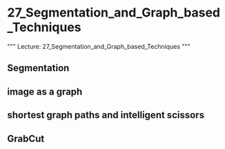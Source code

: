 # 27_Segmentation_and_Graph_based_Techniques

"""
Lecture: 27_Segmentation_and_Graph_based_Techniques
"""

## Segmentation

## image as a graph

## shortest graph paths and intelligent scissors

## GrabCut


